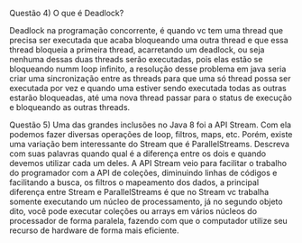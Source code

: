 Questão 4) O que é Deadlock?

Deadlock na programação concorrente, é quando vc tem uma thread que precisa ser executada que acaba bloqueando uma outra thread e que essa thread bloqueia a primeira thread, acarretando um deadlock, ou seja nenhuma dessas duas threads serão executadas, pois elas estão se bloqueando numm loop infinito, a resolução desse problema em java seria criar uma sincronização entre as threads para que uma só thread possa ser executada por vez e quando uma estiver sendo executada todas as outras estarão bloqueadas, até uma nova thread passar para o status de execução e bloqueando as outras threads.

Questão 5) Uma das grandes inclusões no Java 8 foi a API Stream. Com ela podemos
fazer diversas operações de loop, filtros, maps, etc. Porém, existe uma
variação bem interessante do Stream que é ParallelStreams. Descreva com
suas palavras quando qual é a diferença entre os dois e quando devemos
utilizar cada um deles.
A API Stream veio para facilitar o trabalho do programador com a API de coleções, diminuindo linhas de códigos e facilitando a busca, os filtros o mapeamento dos dados, a principal diferença entre Stream e ParallelStreams é que no Stream vc trabalha somente executando um núcleo de processamento, já no segundo objeto dito, você pode executar coleções ou arrays em vários núcleos do processador de forma paralela, fazendo com que o computador utilize seu recurso de hardware de forma mais eficiente.
